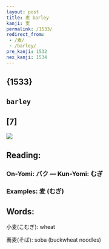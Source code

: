 ```yaml
---
layout: post
title: 麦 barley
kanji: 麦
permalink: /1533/
redirect_from:
 - /麦/
 - /barley/
pre_kanji: 1532
nex_kanji: 1534
---
```


## {1533}

## `barley`

## [7]

<div class="stroke"><img src="E9BAA6.png" /></div>

## Reading:

### On-Yomi: バク &mdash; Kun-Yomi: むぎ

### Examples: 麦 (むぎ)

## Words:

小麦(こむぎ): wheat

蕎麦(そば): soba (buckwheat noodles)
